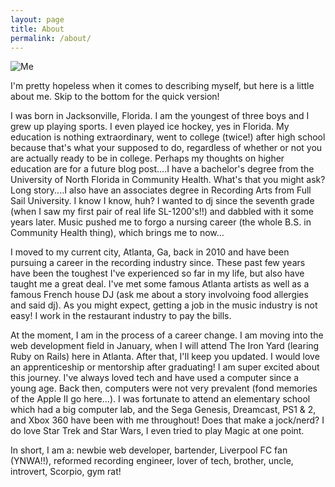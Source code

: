 ```yaml
---
layout: page
title: About
permalink: /about/
---
```



![Me](http://s29.postimg.org/z6ytwkz13/Alan_Matthews_small.png)

I'm pretty hopeless when it comes to describing myself, but here is a little about me.  Skip to the bottom for the quick version!

I was born in Jacksonville, Florida.  I am the youngest of three boys and I grew up playing sports.  I even played ice hockey, yes in Florida.  My education is nothing extraordinary, went to college (twice!) after high school because that's what your supposed to do, regardless of whether or not you are actually ready to be in college.  Perhaps my thoughts on higher education are for a future blog post....I have a bachelor's degree from the University of North Florida in Community Health.  What's that you might ask?  Long story....I also have an associates degree in Recording Arts from Full Sail University.  I know I know, huh?  I wanted to dj since the seventh grade (when I saw my first pair of real life SL-1200's!!) and dabbled with it some years later.  Music pushed me to forgo a nursing career (the whole B.S. in Community Health thing), which brings me to now...

I moved to my current city, Atlanta, Ga, back in 2010 and have been pursuing a career in the recording industry since.  These past few years have been the toughest I've experienced so far in my life, but also have taught me a great deal.  I've met some famous Atlanta artists as well as a famous French house DJ (ask me about a story involvoing food allergies and said dj).  As you might expect, getting a job in the music industry is not easy!  I work in the restaurant industry to pay the bills.

At the moment, I am in the process of a career change.  I am moving into the web development field in January, when I will attend The Iron Yard (learing Ruby on Rails) here in Atlanta.  After that, I'll keep you updated.  I would love an apprenticeship or mentorship after graduating!  I am super excited about this journey.  I've always loved tech and have used a computer since a young age.  Back then, computers were not very prevalent (fond memories of the Apple II go here...).  I was fortunate to attend an elementary school which had a big computer lab, and the Sega Genesis, Dreamcast, PS1 & 2, and Xbox 360 have been with me throughout!  Does that make a jock/nerd?  I do love Star Trek and Star Wars, I even tried to play Magic at one point.

In short, I am a: newbie web developer, bartender, Liverpool FC fan (YNWA!!), reformed recording engineer, lover of tech, brother, uncle, introvert, Scorpio, gym rat!
